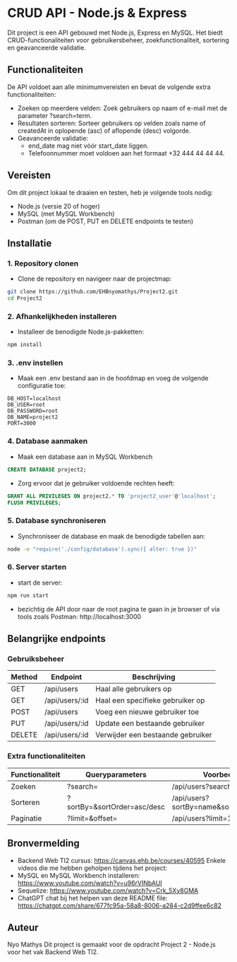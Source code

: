 # CRUD API - Node.js & Express

Dit project is een API gebouwd met Node.js, Express en MySQL. Het biedt CRUD-functionaliteiten voor gebruikersbeheer, zoekfunctionaliteit, sortering en geavanceerde validatie.

## Functionaliteiten

De API voldoet aan alle minimumvereisten en bevat de volgende extra functionaliteiten:
- Zoeken op meerdere velden: Zoek gebruikers op naam of e-mail met de parameter ?search=term.
- Resultaten sorteren: Sorteer gebruikers op velden zoals name of createdAt in oplopende (asc) of aflopende (desc) volgorde.
- Geavanceerde validatie:
  - end_date mag niet vóór start_date liggen.
  - Telefoonnummer moet voldoen aan het formaat +32 444 44 44 44.

## Vereisten

Om dit project lokaal te draaien en testen, heb je volgende tools nodig:
- Node.js (versie 20 of hoger)
- MySQL (met MySQL Workbench)
- Postman (om de POST, PUT en DELETE endpoints te testen)

## Installatie
### 1. Repository clonen
- Clone de repository en navigeer naar de projectmap:
```bash
git clone https://github.com/EHBnyomathys/Project2.git
cd Project2
```
### 2. Afhankelijkheden installeren
- Installeer de benodigde Node.js-pakketten:
```bash
npm install
```
### 3. .env instellen
- Maak een .env bestand aan in de hoofdmap en voeg de volgende configuratie toe:
```env
DB_HOST=localhost
DB_USER=root
DB_PASSWORD=root
DB_NAME=project2
PORT=3000
```
### 4. Database aanmaken
- Maak een database aan in MySQL Workbench
```sql
CREATE DATABASE project2;
```
- Zorg ervoor dat je gebruiker voldoende rechten heeft:
```sql
GRANT ALL PRIVILEGES ON project2.* TO 'project2_user'@'localhost';
FLUSH PRIVILEGES;
```
### 5. Database synchroniseren
- Synchroniseer de database en maak de benodigde tabellen aan:
```bash
node -e "require('./config/database').sync({ alter: true })"
```
### 6. Server starten
- start de server:
```bash
npm run start
```
- bezichtig de API door naar de root pagina te gaan in je browser of via tools zoals Postman:
http://localhost:3000

## Belangrijke endpoints
### Gebruiksbeheer
| Method | Endpoint         | Beschrijving              |
|--------|------------------|---------------------------|
| GET    | /api/users       | Haal alle gebruikers op   |
| GET    | /api/users/:id   | Haal een specifieke gebruiker op |
| POST   | /api/users       | Voeg een nieuwe gebruiker toe |
| PUT    | /api/users/:id   | Update een bestaande gebruiker |
| DELETE | /api/users/:id   | Verwijder een bestaande gebruiker |

### Extra functionaliteiten
| Functionaliteit | Queryparameters          | Voorbeeld                         |
|-----------------|--------------------------|-----------------------------------|
| Zoeken         | ?search=<term>           | /api/users?search=Alice           |
| Sorteren       | ?sortBy=<veld>&sortOrder=asc/desc | /api/users?sortBy=name&sortOrder=asc |
| Paginatie      | ?limit=<aantal>&offset=<aantal> | /api/users?limit=10&offset=0     |

## Bronvermelding
- Backend Web TI2 cursus: https://canvas.ehb.be/courses/40595
Enkele videos die me hebben geholpen tijdens het project:
- MySQL en MySQL Workbench installeren: https://www.youtube.com/watch?v=u96rVINbAUI
- Sequelize: https://www.youtube.com/watch?v=Crk_5Xy8GMA
- ChatGPT chat bij het helpen van deze README file: https://chatgpt.com/share/677fc95a-58a8-8006-a284-c2d9ffee6c82

## Auteur
Nyo Mathys
Dit project is gemaakt voor de opdracht Project 2 - Node.js voor het vak Backend Web TI2.
